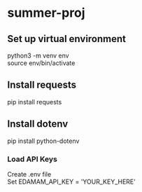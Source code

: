 # summer-proj

## Set up virtual environment
python3 -m venv env\
source env/bin/activate

## Install requests
pip install requests

## Install dotenv 
pip install python-dotenv

### Load API Keys
Create .env file\
Set EDAMAM_API_KEY = 'YOUR_KEY_HERE'